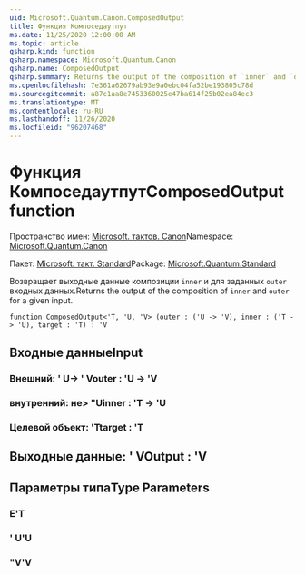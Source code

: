 ```yaml
---
uid: Microsoft.Quantum.Canon.ComposedOutput
title: Функция Компоседаутпут
ms.date: 11/25/2020 12:00:00 AM
ms.topic: article
qsharp.kind: function
qsharp.namespace: Microsoft.Quantum.Canon
qsharp.name: ComposedOutput
qsharp.summary: Returns the output of the composition of `inner` and `outer` for a given input.
ms.openlocfilehash: 7e361a62679ab93e9a0ebc04fa52be193805c78d
ms.sourcegitcommit: a87c1aa8e7453360025e47ba614f25b02ea84ec3
ms.translationtype: MT
ms.contentlocale: ru-RU
ms.lasthandoff: 11/26/2020
ms.locfileid: "96207468"
---
```

# <a name="composedoutput-function"></a><span data-ttu-id="8cd95-102">Функция Компоседаутпут</span><span class="sxs-lookup"><span data-stu-id="8cd95-102">ComposedOutput function</span></span>

<span data-ttu-id="8cd95-103">Пространство имен: [Microsoft. тактов. Canon](xref:Microsoft.Quantum.Canon)</span><span class="sxs-lookup"><span data-stu-id="8cd95-103">Namespace: [Microsoft.Quantum.Canon](xref:Microsoft.Quantum.Canon)</span></span>

<span data-ttu-id="8cd95-104">Пакет: [Microsoft. такт. Standard](https://nuget.org/packages/Microsoft.Quantum.Standard)</span><span class="sxs-lookup"><span data-stu-id="8cd95-104">Package: [Microsoft.Quantum.Standard](https://nuget.org/packages/Microsoft.Quantum.Standard)</span></span>


<span data-ttu-id="8cd95-105">Возвращает выходные данные композиции `inner` и для заданных `outer` входных данных.</span><span class="sxs-lookup"><span data-stu-id="8cd95-105">Returns the output of the composition of `inner` and `outer` for a given input.</span></span>

```qsharp
function ComposedOutput<'T, 'U, 'V> (outer : ('U -> 'V), inner : ('T -> 'U), target : 'T) : 'V
```


## <a name="input"></a><span data-ttu-id="8cd95-106">Входные данные</span><span class="sxs-lookup"><span data-stu-id="8cd95-106">Input</span></span>

### <a name="outer--u---v"></a><span data-ttu-id="8cd95-107">Внешний: ' U-> ' V</span><span class="sxs-lookup"><span data-stu-id="8cd95-107">outer : 'U -> 'V</span></span>




### <a name="inner--t---u"></a><span data-ttu-id="8cd95-108">внутренний: не> "U</span><span class="sxs-lookup"><span data-stu-id="8cd95-108">inner : 'T -> 'U</span></span>




### <a name="target--t"></a><span data-ttu-id="8cd95-109">Целевой объект: 'T</span><span class="sxs-lookup"><span data-stu-id="8cd95-109">target : 'T</span></span>





## <a name="output--v"></a><span data-ttu-id="8cd95-110">Выходные данные: ' V</span><span class="sxs-lookup"><span data-stu-id="8cd95-110">Output : 'V</span></span>



## <a name="type-parameters"></a><span data-ttu-id="8cd95-111">Параметры типа</span><span class="sxs-lookup"><span data-stu-id="8cd95-111">Type Parameters</span></span>

### <a name="t"></a><span data-ttu-id="8cd95-112">Е</span><span class="sxs-lookup"><span data-stu-id="8cd95-112">'T</span></span>


### <a name="u"></a><span data-ttu-id="8cd95-113">' U</span><span class="sxs-lookup"><span data-stu-id="8cd95-113">'U</span></span>


### <a name="v"></a><span data-ttu-id="8cd95-114">"V</span><span class="sxs-lookup"><span data-stu-id="8cd95-114">'V</span></span>

